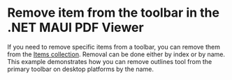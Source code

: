 # Remove item from the toolbar in the .NET MAUI PDF Viewer

If you need to remove specific items from a toolbar, you can remove them from the [Items collection](https://help.syncfusion.com/cr/maui/Syncfusion.Maui.PdfViewer.Toolbar.html#Syncfusion_Maui_PdfViewer_Toolbar_Items). Removal can be done either by index or by name. This example demonstrates how you can remove outlines tool from the primary toolbar on desktop platforms by the name.
